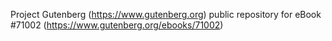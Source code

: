 Project Gutenberg (https://www.gutenberg.org) public repository for
eBook #71002 (https://www.gutenberg.org/ebooks/71002)
